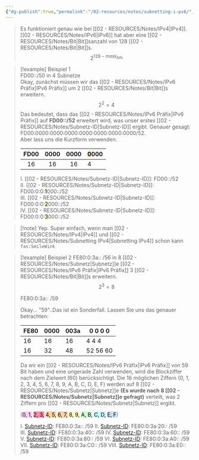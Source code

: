 ```yaml
---
{"dg-publish":true,"permalink":"/02-resources/notes/subnetting-i-pv6/","tags":["netzwerk/subnetting","netzwerk/ip/ipv6"],"noteIcon":""}
---
```


>Es funktioniert genau wie bei [[02 - RESOURCES/Notes/IPv4\|IPv4]]. [[02 - RESOURCES/Notes/IPv6\|IPv6]] hat aber eine [[02 - RESOURCES/Notes/Bit\|Bit]]sanzahl von 128 [[02 - RESOURCES/Notes/Bit\|Bit]]s.
>$$2^{128-mask_{bits}}$$


>[!example] Beispiel 1  
>FD00::/50 in 4 Subnetze  
>Okay, zunächst müssen wir das [[02 - RESOURCES/Notes/IPv6 Präfix\|IPv6 Präfix]] um 2 [[02 - RESOURCES/Notes/Bit\|Bit]]s erweitern.  
>$$2^{2}=4$$
>Das bedeutet, dass das [[02 - RESOURCES/Notes/IPv6 Präfix\|IPv6 Präfix]] auf **FD00::/52** erweitert wird, was unser erstes [[02 - RESOURCES/Notes/Subnetz-ID\|Subnetz-ID]] ergibt. Genauer gesagt: FD00:0000:0000:0000:0000:0000:0000:0000/52.  
>Aber lass uns die Kurzform verwenden. 
> 
>| FD00 | 0000 | 0000 | <mark style="background: #FFF3A3A6;">0</mark>000  |
>| :----: | :----: | :----: | ----- |
>| 16   | 16   | 16   | 4 |
>
>I. [[02 - RESOURCES/Notes/Subnetz-ID\|Subnetz-ID]]: FD00::/52  
>II. [[02 - RESOURCES/Notes/Subnetz-ID\|Subnetz-ID]]: FD00:0:0:<mark style="background: #FFF3A3A6;">1</mark>000::/52  
>III. [[02 - RESOURCES/Notes/Subnetz-ID\|Subnetz-ID]]: FD00:0:0:<mark style="background: #FFF3A3A6;">2</mark>000::/52  
>IV. [[02 - RESOURCES/Notes/Subnetz-ID\|Subnetz-ID]]: FD00:0:0:<mark style="background: #FFF3A3A6;">3</mark>000::/52


>[!note] Yep. Super einfach, wenn man [[02 - RESOURCES/Notes/IPv4\|IPv4]] und [[02 - RESOURCES/Notes/Subnetting IPv4\|Subnetting IPv4]] schon kann `fas:SmileWink`

>[!example] Beispiel 2
>FE80:0:3a:: /56 in 8 [[02 - RESOURCES/Notes/Subnetz\|Subnetz]]e
>[[02 - RESOURCES/Notes/IPv6 Präfix\|IPv6 Präfix]] 3 [[02 - RESOURCES/Notes/Bit\|Bit]]s erweitern.
>$$2^{3}=8$$
>
>FE80:0:3a:: /59
>
>Okay... "59"..Das ist ein Sonderfall. Lassen Sie uns das genauer betrachten:
>
>| FE80 | 0000 | 003a |   0    0    0    0  |
>| ---- | ---- | ---- | ----- |
>| 16   | 16   | 16   |  4    4    4 |
>| 16   | 32   | 48   | 52 56  60 |
>
>Da wir ein [[02 - RESOURCES/Notes/IPv6 Präfix\|IPv6 Präfix]] von 59 Bit haben und eine ungerade Zahl verwenden, wird die Blockziffer nach dem Zielwert (60) berücksichtigt. 
>Die 16 möglichen Ziffern (0, 1, 2, 3, 4, 5, 6, 7, 8, 9, A, B, C, D, E, F) werden auf 8 [[02 - RESOURCES/Notes/Subnetz\|Subnetz]]e **(Es wurde nach 8 [[02 - RESOURCES/Notes/Subnetz\|Subnetz]]e gefragt)** verteilt, was 2 Ziffern pro [[02 - RESOURCES/Notes/Subnetz\|Subnetz]] ergibt.
> 
> (<mark style="background: #FFB8EBA6;">0, 1,</mark> <mark style="background: #FF5582A6;">2, 3,</mark> <mark style="background: #FFB86CA6;">4, 5,</mark> <mark style="background: #FFB86CA6;">6, 7,</mark> <mark style="background: #FFF3A3A6;">8, 9,</mark> <mark style="background: #BBFABBA6;">A, B,</mark> <mark style="background: #ABF7F7A6;">C, D,</mark> <mark style="background: #ADCCFFA6;">E, F</mark>)
> 
> I. [Subnetz-ID](app://obsidian.md/Subnetz-ID): FE80:0:3a:: /59
> II. [Subnetz-ID](app://obsidian.md/Subnetz-ID): FE80:0:3a:20:: /59
> III. [Subnetz-ID](app://obsidian.md/Subnetz-ID): FE80:0:3a:40:: /59
> IV. [Subnetz-ID](app://obsidian.md/Subnetz-ID): FE80:0:3a:60:: /59
> V. [Subnetz-ID](app://obsidian.md/Subnetz-ID): FE80:0:3a:80:: /59
> VI. [Subnetz-ID](app://obsidian.md/Subnetz-ID): FE80:0:3a:A0:: /59
> VII. [Subnetz-ID](app://obsidian.md/Subnetz-ID): FE80:0:3a:C0:: /59
> VIII. [Subnetz-ID](app://obsidian.md/Subnetz-ID): FE80:0:3a:E0:: /59


